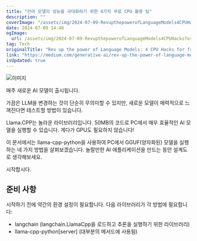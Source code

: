 ```yaml
---
title: "언어 모델의 성능을 극대화하기 위한 4가지 무료 CPU 활용 팁"
description: ""
coverImage: "/assets/img/2024-07-09-RevupthepowerofLanguageModels4CPUHacksforfree_0.png"
date: 2024-07-09 14:48
ogImage: 
  url: /assets/img/2024-07-09-RevupthepowerofLanguageModels4CPUHacksforfree_0.png
tag: Tech
originalTitle: "Rev up the power of Language Models: 4 CPU Hacks for free!"
link: "https://medium.com/generative-ai/rev-up-the-power-of-language-models-4-cpu-hacks-for-free-f8d379b16e12"
isUpdated: true
---
```




![이미지](/assets/img/2024-07-09-RevupthepowerofLanguageModels4CPUHacksforfree_0.png)

매주 새로운 AI 모델이 출시됩니다.

가끔은 LLM을 변경하는 것이 단순히 무의미할 수 있지만, 새로운 모델이 매력적으로 느껴진다면 테스트할 방법이 있습니다.

Llama.CPP는 놀라운 라이브러리입니다. 50MB의 코드로 PC에서 매우 효율적인 AI 모델을 실행할 수 있습니다. 게다가 GPU도 필요하지 않습니다!

<div class="content-ad"></div>

이 문서에서는 llama-cpp-python을 사용하여 PC에서 GGUF(양자화된) 모델을 실행하는 네 가지 방법을 살펴보겠습니다. 놀랄만한 AI 애플리케이션을 만드는 동안 설계도로 생각해보세요.

시작합시다.

## 준비 사항

시작하기 전에 약간의 환경 설정이 필요합니다. 다음 라이브러리가 각 방법에 필요합니다:

<div class="content-ad"></div>

- langchain (langchain.LlamaCpp을 로드하고 추론을 실행하기 위한 라이브러리)
- llama-cpp-python[server] (대부분의 메서드에 사용됨)
